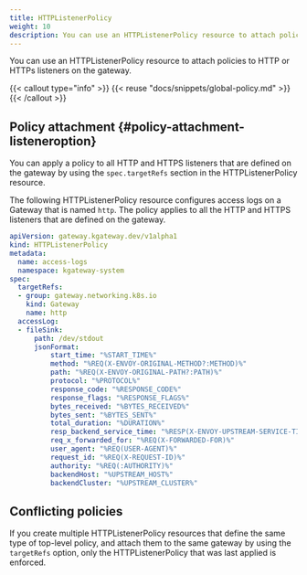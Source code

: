 ```yaml
---
title: HTTPListenerPolicy
weight: 10
description: You can use an HTTPListenerPolicy resource to attach policies to HTTP or HTTPs listeners on the gateway. 
---
```


You can use an HTTPListenerPolicy resource to attach policies to HTTP or HTTPs listeners on the gateway.

{{< callout type="info" >}}
{{< reuse "docs/snippets/global-policy.md" >}}
{{< /callout >}}

## Policy attachment {#policy-attachment-listeneroption}

<!--

Learn more about how you can attach policies to HTTP or HTTPS listeners. 

### Option 1: Attach the policy to all listeners on the gateway (`targetRefs`) -->

You can apply a policy to all HTTP and HTTPS listeners that are defined on the gateway by using the `spec.targetRefs` section in the HTTPListenerPolicy resource. 

The following HTTPListenerPolicy resource configures access logs on a Gateway that is named `http`. The policy applies to all the HTTP and HTTPS listeners that are defined on the gateway. 

```yaml {hl_lines=[7,8,9,10]} 
apiVersion: gateway.kgateway.dev/v1alpha1
kind: HTTPListenerPolicy
metadata:
  name: access-logs
  namespace: kgateway-system
spec:
  targetRefs:
  - group: gateway.networking.k8s.io
    kind: Gateway
    name: http
  accessLog:
  - fileSink:
      path: /dev/stdout
      jsonFormat:
          start_time: "%START_TIME%"
          method: "%REQ(X-ENVOY-ORIGINAL-METHOD?:METHOD)%"
          path: "%REQ(X-ENVOY-ORIGINAL-PATH?:PATH)%"
          protocol: "%PROTOCOL%"
          response_code: "%RESPONSE_CODE%"
          response_flags: "%RESPONSE_FLAGS%"
          bytes_received: "%BYTES_RECEIVED%"
          bytes_sent: "%BYTES_SENT%"
          total_duration: "%DURATION%"
          resp_backend_service_time: "%RESP(X-ENVOY-UPSTREAM-SERVICE-TIME)%"
          req_x_forwarded_for: "%REQ(X-FORWARDED-FOR)%"
          user_agent: "%REQ(USER-AGENT)%"
          request_id: "%REQ(X-REQUEST-ID)%"
          authority: "%REQ(:AUTHORITY)%"
          backendHost: "%UPSTREAM_HOST%"
          backendCluster: "%UPSTREAM_CLUSTER%"
```

<!--

### Option 2: Attach the policy to a particular listener on the gateway (`targetRefs.sectionName`)

Instead of attaching a policy to all the HTTP and HTTPs listeners that are defined on the gateway, you can target a particular HTTP or HTTPS listener by using the `spec.targetRefs.sectionName` field in the HTTPListenerPolicy resource. 

The following Gateway resource defines two listeners, an HTTP (`http`) and HTTPS (`https`) listener. 

```console {hl_lines=[8,15]} 
kind: Gateway
apiVersion: gateway.networking.k8s.io/v1
metadata:
  name: http
spec:
  gatewayClassName: kgateway
  listeners:
  - name: http
    protocol: HTTP
    port: 8080
    allowedRoutes:
      namespaces:
        from: All
    hostname: www.example.com
  - name: https
    port: 443
    protocol: HTTPS
    hostname: https.example.com
    tls:
      mode: Terminate
      certificateRefs:
        - name: https
          kind: Secret
    allowedRoutes:
      namespaces:
        from: All
```

To apply the policy to only the `https` listener, you specify the listener name in the `spec.targetRefs.sectionName` field in the HTTPListenerPolicy resource as shown in the following example. 

```console {hl_lines=[11]} 
apiVersion: gateway.kgateway.dev/v1alpha1
kind: HTTPListenerPolicy
metadata:
  name: server-name
  namespace: kgateway-system
spec:
  targetRefs:
  - group: gateway.networking.k8s.io
    kind: Gateway
    name: http
    sectionName: https
  options:
    httpConnectionManagerSettings:
      serverName: "myserver"
```
-->

## Conflicting policies

If you create multiple HTTPListenerPolicy resources that define the same type of top-level policy, and attach them to the same gateway by using the `targetRefs` option, only the HTTPListenerPolicy that was last applied is enforced. 

<!--

{{< callout type="info" >}}
You cannot attach multiple HTTPListenerPolicy resources to the same listener, *even if* they define different top-level policies. To add multiple policies, define them in the same HTTPListenerPolicy resource.
{{< /callout >}}

In the following image, you want to attach two HTTPListenerPolicy resources to the HTTP listener. One configures local rate limiting and the other one configures a CSRF policy. Because only one HTTPListenerPolicy can be attached to a gateway listener via `targetRefs` at any given time, only the policy that is created first is enforced (policy 1). 

{{< reuse-image src="img/policy-ov-multiple-httplisteneroption.svg" width="800" >}}
-->